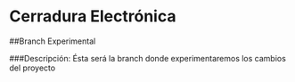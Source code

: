 # Cerradura Electrónica

##Branch Experimental

###Descripción: Ésta será la branch donde experimentaremos los cambios del proyecto
